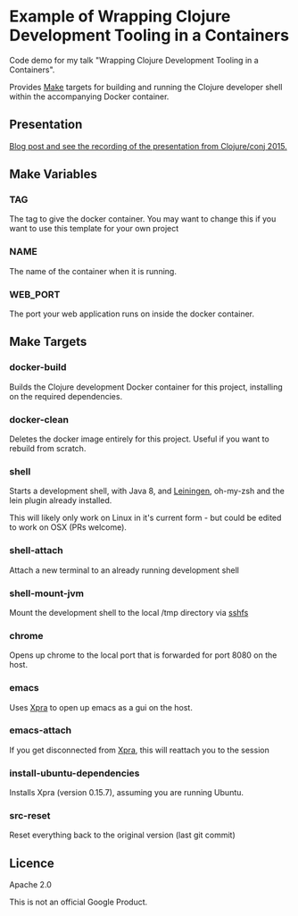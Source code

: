 Example of Wrapping Clojure Development Tooling in a Containers
===============================================================

Code demo for my talk "Wrapping Clojure Development Tooling in a Containers".

Provides [Make](https://www.gnu.org/software/make/) targets for building and running the Clojure developer shell within the accompanying Docker container. 

## Presentation

[Blog post and see the recording of the presentation from Clojure/conj 2015.](http://www.compoundtheory.com/recording-wrapping-clojure-tooling-in-containers-part-2/)

## Make Variables

### TAG
The tag to give the docker container. You may want to change this if you want to
use this template for your own project

### NAME
The name of the container when it is running.

### WEB_PORT
The port your web application runs on inside the docker container.

## Make Targets

### docker-build
Builds the Clojure development Docker container for this project, installing on the required dependencies.
 
### docker-clean
Deletes the docker image entirely for this project. Useful if you want to rebuild from scratch.

### shell
Starts a development shell, with Java 8, and [Leiningen](http://leiningen.org/), oh-my-zsh and the lein plugin already installed.

This will likely only work on Linux in it's current form - but could be edited to work on OSX (PRs welcome).

### shell-attach
Attach a new terminal to an already running development shell

### shell-mount-jvm
Mount the development shell to the local /tmp directory via [sshfs](http://fuse.sourceforge.net/sshfs.html)

### chrome
Opens up chrome to the local port that is forwarded for port 8080 on the host.

### emacs
Uses [Xpra](https://www.xpra.org/) to open up emacs as a gui on the host.

### emacs-attach
If you get disconnected from [Xpra](https://www.xpra.org/), this will reattach you to the session

### install-ubuntu-dependencies
Installs Xpra (version 0.15.7), assuming you are running Ubuntu.

### src-reset
Reset everything back to the original version (last git commit)

## Licence

Apache 2.0

This is not an official Google Product.